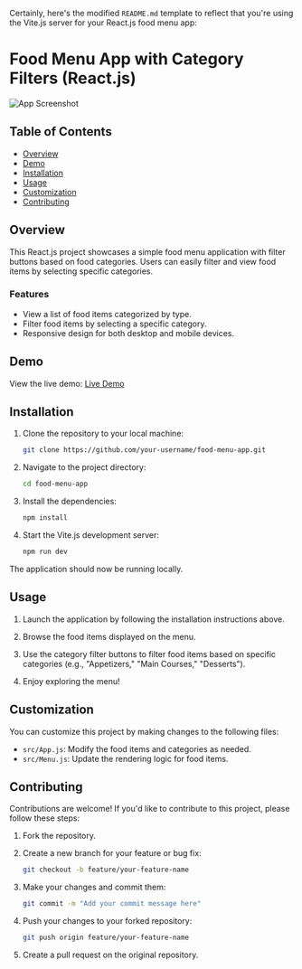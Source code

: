 Certainly, here's the modified `README.md` template to reflect that you're using the Vite.js server for your React.js food menu app:

# Food Menu App with Category Filters (React.js)

![App Screenshot](screenshot.png)

## Table of Contents

- [Overview](#overview)
- [Demo](#demo)
- [Installation](#installation)
- [Usage](#usage)
- [Customization](#customization)
- [Contributing](#contributing)

## Overview

This React.js project showcases a simple food menu application with filter buttons based on food categories. Users can easily filter and view food items by selecting specific categories.

### Features

- View a list of food items categorized by type.
- Filter food items by selecting a specific category.
- Responsive design for both desktop and mobile devices.

## Demo

View the live demo: [Live Demo](https://filter-menu-web.netlify.app/)

## Installation

1. Clone the repository to your local machine:

   ```bash
   git clone https://github.com/your-username/food-menu-app.git
   ```

2. Navigate to the project directory:

   ```bash
   cd food-menu-app
   ```

3. Install the dependencies:

   ```bash
   npm install
   ```

4. Start the Vite.js development server:

   ```bash
   npm run dev
   ```

The application should now be running locally.

## Usage

1. Launch the application by following the installation instructions above.

2. Browse the food items displayed on the menu.

3. Use the category filter buttons to filter food items based on specific categories (e.g., "Appetizers," "Main Courses," "Desserts").

4. Enjoy exploring the menu!

## Customization

You can customize this project by making changes to the following files:

- `src/App.js`: Modify the food items and categories as needed.
- `src/Menu.js`: Update the rendering logic for food items.

## Contributing

Contributions are welcome! If you'd like to contribute to this project, please follow these steps:

1. Fork the repository.

2. Create a new branch for your feature or bug fix:

   ```bash
   git checkout -b feature/your-feature-name
   ```

3. Make your changes and commit them:

   ```bash
   git commit -m "Add your commit message here"
   ```

4. Push your changes to your forked repository:

   ```bash
   git push origin feature/your-feature-name
   ```

5. Create a pull request on the original repository.

